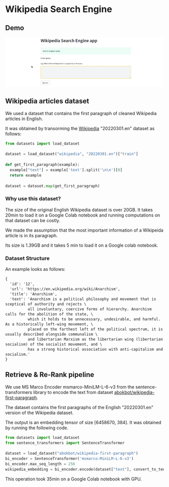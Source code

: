 
# Wikipedia Search Engine


## Demo
![](demo.gif)


## Wikipedia articles dataset
We used a dataset that contains the first paragraph of cleaned Wikipedia articles in English. 

It was obtained by transorming the [Wikipedia](https://huggingface.co/datasets/wikipedia) "20220301.en" dataset as follows:
```python
from datasets import load_dataset

dataset = load_dataset("wikipedia", "20220301.en")["train"]

def get_first_paragraph(example):
  example["text"] = example['text'].split('\n\n')[0]
  return example

dataset = dataset.map(get_first_paragraph)
```

### Why use this dataset?
The size of the original English Wikipedia dataset is over 20GB. It takes 20min to load it on a Google Colab notebook and running computations on that dataset can be costly.

We made the assumption that the most important information of a Wikipeida article is in its paragraph.

Its size is 1.39GB and it takes 5 min to load it on a Google colab notebook.

### Dataset Structure
An example looks as follows:
```
{
  'id': '12',
  'url': 'https://en.wikipedia.org/wiki/Anarchism',
  'title': 'Anarchism',
  'text': 'Anarchism is a political philosophy and movement that is sceptical of authority and rejects \
          all involuntary, coercive forms of hierarchy. Anarchism calls for the abolition of the state, \
          which it holds to be unnecessary, undesirable, and harmful. As a historically left-wing movement, \
          placed on the farthest left of the political spectrum, it is usually described alongside communalism \
          and libertarian Marxism as the libertarian wing (libertarian socialism) of the socialist movement, and \
          has a strong historical association with anti-capitalism and socialism.'
}
```

## Retrieve & Re-Rank pipeline
We use MS Marco Encoder msmarco-MiniLM-L-6-v3 from the sentence-transformers library to encode the text from dataset [abokbot/wikipedia-first-paragraph](https://huggingface.co/datasets/abokbot/wikipedia-first-paragraph).

The dataset contains the first paragraphs of the English "20220301.en" version of the Wikipedia dataset.

The output is an embedding tensor of size [6458670, 384]. It was obtained by running the following code.

```python
from datasets import load_dataset
from sentence_transformers import SentenceTransformer

dataset = load_dataset("abokbot/wikipedia-first-paragraph")
bi_encoder = SentenceTransformer('msmarco-MiniLM-L-6-v3')
bi_encoder.max_seq_length = 256
wikipedia_embedding = bi_encoder.encode(dataset["text"], convert_to_tensor=True, show_progress_bar=True)

```
This operation took 35min on a Google Colab notebook with GPU. 

